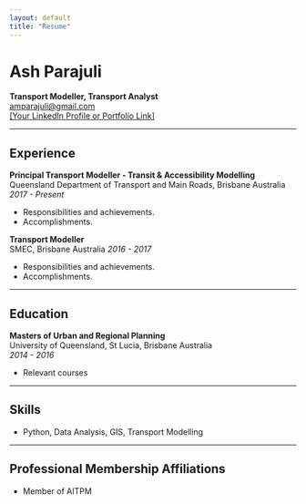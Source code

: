 ```yaml
---
layout: default
title: "Resume"
---
```


# Ash Parajuli

**Transport Modeller, Transport Analyst**  
amparajuli@gmail.com  
[\[Your LinkedIn Profile or Portfolio Link\]  ](https://www.linkedin.com/in/amparajuli/)

---

## Experience

**Principal Transport Modeller - Transit & Accessibility Modelling**  
Queensland Department of Transport and Main Roads, Brisbane Australia 
_2017 - Present_

- Responsibilities and achievements.
- Accomplishments.
  
**Transport Modeller**  
SMEC, Brisbane Australia
_2016 - 2017_

- Responsibilities and achievements.
- Accomplishments.

---

## Education

**Masters of Urban and Regional Planning**  
University of Queensland, St Lucia, Brisbane Australia  
_2014 - 2016_

- Relevant courses

---

## Skills

- Python, Data Analysis, GIS, Transport Modelling

---

## Professional Membership Affiliations

- Member of AITPM
